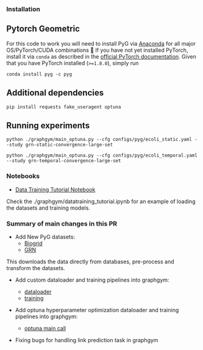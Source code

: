 
### Installation

## Pytorch Geometric

For this code to work you will need to install PyG via [Anaconda](https://anaconda.org/pyg/pyg) for all major OS/PyTorch/CUDA combinations 🤗
If you have not yet installed PyTorch, install it via `conda` as described in the [official PyTorch documentation](https://pytorch.org/get-started/locally/).
Given that you have PyTorch installed (`>=1.8.0`), simply run

```
conda install pyg -c pyg
```

## Additional dependencies

```
pip install requests fake_useragent optuna
```

## Running experiments

```
python ./graphgym/main_optuna.py --cfg configs/pyg/ecoli_static.yaml --study grn-static-convergence-large-set

python ./graphgym/main_optuna.py --cfg configs/pyg/ecoli_temporal.yaml --study grn-temporal-convergence-large-set
```

### Notebooks

- [Data Training Tutorial Notebook](./graphgym/datatraining_tutorial.ipynb)

Check the ./graphgym/datatraining_tutorial.ipynb for an example of loading the datasets and training models.

### Summary of main changes in this PR

- Add New PyG datasets:
  - [Biogrid](./torch_geometric/datasets/biogrid.py)
  - [GRN](./torch_geometric/datasets/grn.py)

This downloads the data directly from databases, pre-process and transform the datasets.

- Add custom dataloader and training pipelines into graphgym:
  - [dataloader](./graphgym/custom_graphgym/loader/edge_link_loader.py)
  - [training](./graphgym/custom_graphgym/train/edge_link_data.py)

- Add optuna hyperparameter optimization dataloader and training pipelines into graphgym:
  - [optuna main call](./graphgym/main_optuna.py)

- Fixing bugs for handling link prediction task in graphgym
